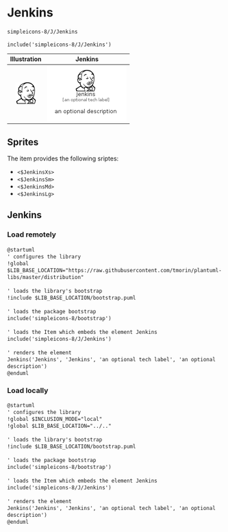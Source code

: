 # Jenkins


```text
simpleicons-8/J/Jenkins
```

```text
include('simpleicons-8/J/Jenkins')
```



| Illustration | Jenkins |
| :---: | :---: |
| ![illustration for Illustration](../../simpleicons-8/J/Jenkins.png) | ![illustration for Jenkins](../../simpleicons-8/J/Jenkins.Local.png) |



## Sprites
The item provides the following sriptes:

- `<$JenkinsXs>`
- `<$JenkinsSm>`
- `<$JenkinsMd>`
- `<$JenkinsLg>`





## Jenkins

### Load remotely
```plantuml
@startuml
' configures the library
!global $LIB_BASE_LOCATION="https://raw.githubusercontent.com/tmorin/plantuml-libs/master/distribution"

' loads the library's bootstrap
!include $LIB_BASE_LOCATION/bootstrap.puml

' loads the package bootstrap
include('simpleicons-8/bootstrap')

' loads the Item which embeds the element Jenkins
include('simpleicons-8/J/Jenkins')

' renders the element
Jenkins('Jenkins', 'Jenkins', 'an optional tech label', 'an optional description')
@enduml
```

### Load locally
```plantuml
@startuml
' configures the library
!global $INCLUSION_MODE="local"
!global $LIB_BASE_LOCATION="../.."

' loads the library's bootstrap
!include $LIB_BASE_LOCATION/bootstrap.puml

' loads the package bootstrap
include('simpleicons-8/bootstrap')

' loads the Item which embeds the element Jenkins
include('simpleicons-8/J/Jenkins')

' renders the element
Jenkins('Jenkins', 'Jenkins', 'an optional tech label', 'an optional description')
@enduml
```

